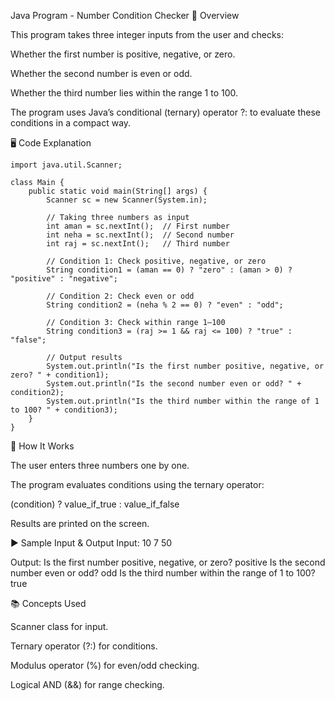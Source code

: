 Java Program - Number Condition Checker
📌 Overview

This program takes three integer inputs from the user and checks:

Whether the first number is positive, negative, or zero.

Whether the second number is even or odd.

Whether the third number lies within the range 1 to 100.

The program uses Java’s conditional (ternary) operator ?: to evaluate these conditions in a compact way.

🖥️ Code Explanation
```
import java.util.Scanner;

class Main {
    public static void main(String[] args) {
        Scanner sc = new Scanner(System.in);

        // Taking three numbers as input
        int aman = sc.nextInt();  // First number
        int neha = sc.nextInt();  // Second number
        int raj = sc.nextInt();   // Third number

        // Condition 1: Check positive, negative, or zero
        String condition1 = (aman == 0) ? "zero" : (aman > 0) ? "positive" : "negative";

        // Condition 2: Check even or odd
        String condition2 = (neha % 2 == 0) ? "even" : "odd";

        // Condition 3: Check within range 1–100
        String condition3 = (raj >= 1 && raj <= 100) ? "true" : "false";

        // Output results
        System.out.println("Is the first number positive, negative, or zero? " + condition1);
        System.out.println("Is the second number even or odd? " + condition2);
        System.out.println("Is the third number within the range of 1 to 100? " + condition3);
    }
}
```

📝 How It Works

The user enters three numbers one by one.

The program evaluates conditions using the ternary operator:

(condition) ? value_if_true : value_if_false

Results are printed on the screen.

▶️ Sample Input & Output
Input:
10
7
50

Output:
Is the first number positive, negative, or zero? positive
Is the second number even or odd? odd
Is the third number within the range of 1 to 100? true

📚 Concepts Used

Scanner class for input.

Ternary operator (?:) for conditions.

Modulus operator (%) for even/odd checking.

Logical AND (&&) for range checking.
